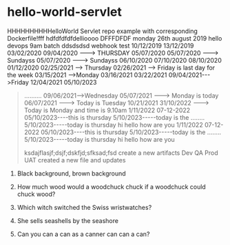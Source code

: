 # hello-world-servlet
HHHHHHHHHHelloWorld Servlet repo example with corresponding Dockerfile!fff
hdfdfdfdfdellioooo
DFFFDFDF
monday 26th august 2019 
hello
devops 9am batch
ddsdsdsd
webhook test
10/12/2019
13/12/2019
03/02/2020
09/04/2020 ---> THURSDAY
05/07/2020
05/07/2020 ---> Sundayss
05/07/2020 ---> Sundayss
06/10/2020
07/10/2020
08/10/2020
01/12/2020
02/25/2021 --> Thursday
02/26/2021 --> Friday is last day for the week
03/15/2021 -->Monday
03/16/2021
03/22/2021
09/04/2021--->Friday
12/04/2021
05/10/2023
>..........
09/06/2021-->Wednesday
05/07/2021 ---> Monday is today
06/07/2021 ---> Today is Tuesday
10/21/2021
31/10/2022 ---> Today is Monday and time is 9.10am
1/11/2022
07-12-2022
05/10/2023----this is thursday
5/10/2023-----today is the ........
5/10/2023-----today is thursday
hi hello how are you
1/11/2022
07-12-2022
05/10/2023----this is thursday
5/10/2023-----today is the ........
5/10/2023-----today is thursday
hi hello how are you
>
>ksdajflasjf;dsjf;dskfjd;sfksad;fsd
create a new artifacts
>Dev
>QA
Prod
>UAT
created a new file and updates
1. Black background, brown background

2. How much wood would a woodchuck chuck if a woodchuck could chuck wood?

3. Which witch switched the Swiss wristwatches?

4. She sells seashells by the seashore

5. Can you can a can as a canner can can a can?

